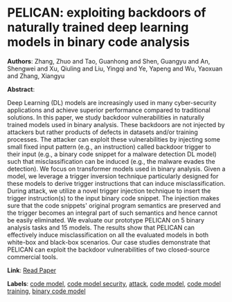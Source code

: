 # PELICAN: exploiting backdoors of naturally trained deep learning models in binary code analysis

**Authors**: Zhang, Zhuo and Tao, Guanhong and Shen, Guangyu and An, Shengwei and Xu, Qiuling and Liu, Yingqi and Ye, Yapeng and Wu, Yaoxuan and Zhang, Xiangyu

**Abstract**:

Deep Learning (DL) models are increasingly used in many cyber-security applications and achieve superior performance compared to traditional solutions. In this paper, we study backdoor vulnerabilities in naturally trained models used in binary analysis. These backdoors are not injected by attackers but rather products of defects in datasets and/or training processes. The attacker can exploit these vulnerabilities by injecting some small fixed input pattern (e.g., an instruction) called backdoor trigger to their input (e.g., a binary code snippet for a malware detection DL model) such that misclassification can be induced (e.g., the malware evades the detection). We focus on transformer models used in binary analysis. Given a model, we leverage a trigger inversion technique particularly designed for these models to derive trigger instructions that can induce misclassification. During attack, we utilize a novel trigger injection technique to insert the trigger instruction(s) to the input binary code snippet. The injection makes sure that the code snippets' original program semantics are preserved and the trigger becomes an integral part of such semantics and hence cannot be easily eliminated. We evaluate our prototype PELICAN on 5 binary analysis tasks and 15 models. The results show that PELICAN can effectively induce misclassification on all the evaluated models in both white-box and black-box scenarios. Our case studies demonstrate that PELICAN can exploit the backdoor vulnerabilities of two closed-source commercial tools.

**Link**: [Read Paper](https://www.usenix.org/system/files/usenixsecurity23-zhang-zhuo-pelican.pdf)

**Labels**: [code model](../../labels/code_model.md), [code model security](../../labels/code_model_security.md), [attack](../../labels/attack.md), [code model](../../labels/code_model.md), [code model training](../../labels/code_model_training.md), [binary code model](../../labels/binary_code_model.md)
